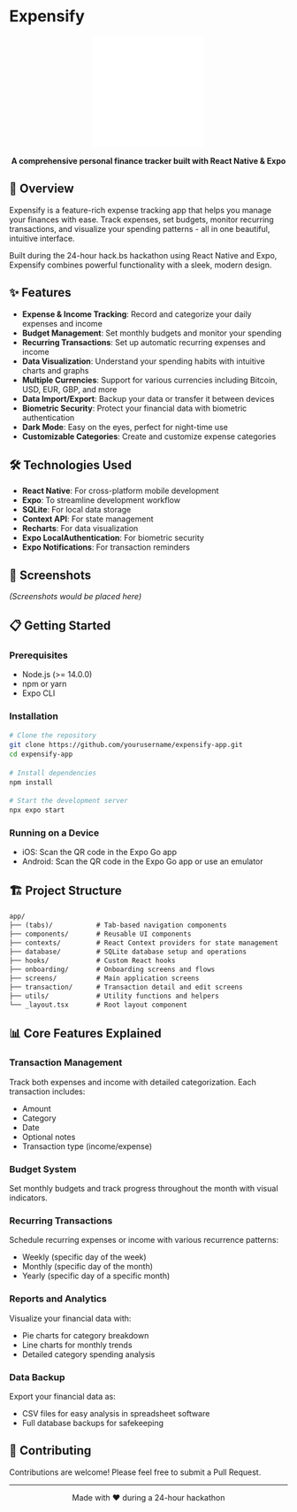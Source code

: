 # Expensify

<p align="center">
  <img src="assets/images/icon.png" width="200" height="200" alt="Expensify App Icon"/>
</p>

<p align="center">
  <b>A comprehensive personal finance tracker built with React Native & Expo</b>
</p>

## 📱 Overview

Expensify is a feature-rich expense tracking app that helps you manage your finances with ease. Track expenses, set budgets, monitor recurring transactions, and visualize your spending patterns - all in one beautiful, intuitive interface.

Built during the 24-hour hack.bs hackathon using React Native and Expo, Expensify combines powerful functionality with a sleek, modern design.

## ✨ Features

- **Expense & Income Tracking**: Record and categorize your daily expenses and income
- **Budget Management**: Set monthly budgets and monitor your spending
- **Recurring Transactions**: Set up automatic recurring expenses and income
- **Data Visualization**: Understand your spending habits with intuitive charts and graphs
- **Multiple Currencies**: Support for various currencies including Bitcoin, USD, EUR, GBP, and more
- **Data Import/Export**: Backup your data or transfer it between devices
- **Biometric Security**: Protect your financial data with biometric authentication
- **Dark Mode**: Easy on the eyes, perfect for night-time use
- **Customizable Categories**: Create and customize expense categories

## 🛠 Technologies Used

- **React Native**: For cross-platform mobile development
- **Expo**: To streamline development workflow
- **SQLite**: For local data storage
- **Context API**: For state management
- **Recharts**: For data visualization
- **Expo LocalAuthentication**: For biometric security
- **Expo Notifications**: For transaction reminders

## 📸 Screenshots

*(Screenshots would be placed here)*

## 📋 Getting Started

### Prerequisites

- Node.js (>= 14.0.0)
- npm or yarn
- Expo CLI

### Installation

```bash
# Clone the repository
git clone https://github.com/yourusername/expensify-app.git
cd expensify-app

# Install dependencies
npm install

# Start the development server
npx expo start
```

### Running on a Device

- iOS: Scan the QR code in the Expo Go app
- Android: Scan the QR code in the Expo Go app or use an emulator

## 🏗 Project Structure

```
app/
├── (tabs)/           # Tab-based navigation components
├── components/       # Reusable UI components
├── contexts/         # React Context providers for state management
├── database/         # SQLite database setup and operations
├── hooks/            # Custom React hooks
├── onboarding/       # Onboarding screens and flows
├── screens/          # Main application screens
├── transaction/      # Transaction detail and edit screens
├── utils/            # Utility functions and helpers
└── _layout.tsx       # Root layout component
```

## 📊 Core Features Explained

### Transaction Management

Track both expenses and income with detailed categorization. Each transaction includes:
- Amount
- Category
- Date
- Optional notes
- Transaction type (income/expense)

### Budget System

Set monthly budgets and track progress throughout the month with visual indicators.

### Recurring Transactions

Schedule recurring expenses or income with various recurrence patterns:
- Weekly (specific day of the week)
- Monthly (specific day of the month)
- Yearly (specific day of a specific month)

### Reports and Analytics

Visualize your financial data with:
- Pie charts for category breakdown
- Line charts for monthly trends
- Detailed category spending analysis

### Data Backup

Export your financial data as:
- CSV files for easy analysis in spreadsheet software
- Full database backups for safekeeping


## 🤝 Contributing

Contributions are welcome! Please feel free to submit a Pull Request.

---

<p align="center">
  Made with ❤️ during a 24-hour hackathon
</p>